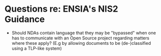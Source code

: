 # Questions re: ENSIA's NIS2 Guidance

- Should NDAs contain language that they may be "bypassed" when one has to communicate with an Open Source project regarding matters where these apply? (E.g by allowing documents to be (de-)classified using a TLP-like system)

